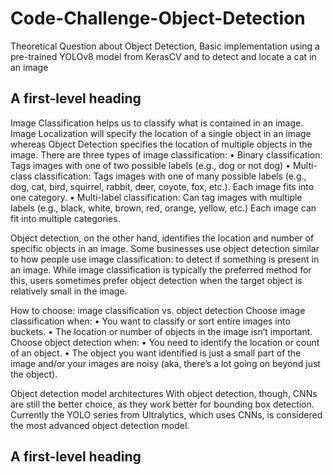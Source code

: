 # Code-Challenge-Object-Detection
Theoretical Question about Object Detection, Basic implementation using a pre-trained YOLOv8 model from KerasCV and  to detect and locate a cat in an image
## A first-level heading
Image Classification helps us to classify what is contained in an image. Image Localization will specify the location of a single object in an image whereas Object 
Detection specifies the location of multiple objects in the image.
There are three types of image classification:
•	Binary classification: Tags images with one of two possible labels (e.g., dog or not dog)
•	Multi-class classification: Tags images with one of many possible labels (e.g., dog, cat, bird, squirrel, rabbit, deer, coyote, fox, etc.). Each image fits into one category.
•	Multi-label classification: Can tag images with multiple labels (e.g., black, white, brown, red, orange, yellow, etc.) Each image can fit into multiple categories.

Object detection, on the other hand, identifies the location and number of specific objects in an image. Some businesses use object detection similar to how people use 
image classification: to detect if something is present in an image. While image classification is typically the preferred method for this, users sometimes prefer object
detection when the target object is relatively small in the image.

How to choose: image classification vs. object detection
Choose image classification when:
•	You want to classify or sort entire images into buckets.
•	The location or number of objects in the image isn’t important.
Choose object detection when:
•	You need to identify the location or count of an object.
•	The object you want identified is just a small part of the image and/or your images are noisy (aka, there’s a lot going on beyond just the object).

Object detection model architectures
With object detection, though, CNNs are still the better choice, as they work better for bounding box detection. 
Currently the YOLO series from Ultralytics, which uses CNNs, is considered the most advanced object detection model.

## A first-level heading
